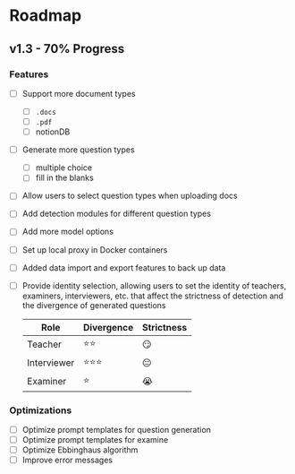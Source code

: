 # Roadmap

## v1.3 - 70% Progress

### Features

- [ ] Support more document types
  - [ ] `.docs`
  - [ ] `.pdf`
  - [ ] notionDB
- [ ] Generate more question types
  - [ ] multiple choice
  - [ ] fill in the blanks
- [ ] Allow users to select question types when uploading docs
- [ ] Add detection modules for different question types
- [ ] Add more model options
- [ ] Set up local proxy in Docker containers
- [ ] Added data import and export features to back up data
- [ ] Provide identity selection, allowing users to set the identity of teachers, examiners, interviewers, etc. that affect the strictness of detection and the divergence of generated questions

  | Role        | Divergence | Strictness |
  | ----------- | ---------- | ---------- |
  | Teacher     | ⭐️⭐️     | 😏         |
  | Interviewer | ⭐️⭐️⭐️  | 😐         |
  | Examiner    | ⭐️        | 😭         |

### Optimizations

- [ ] Optimize prompt templates for question generation
- [ ] Optimize prompt templates for examine
- [ ] Optimize Ebbinghaus algorithm
- [ ] Improve error messages
